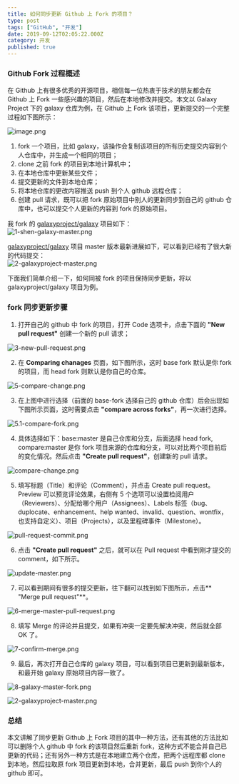 ```yaml
---
title: 如何同步更新 Github 上 Fork 的项目？
type: post
tags: ["GitHub", "开发"]
date: 2019-09-12T02:05:22.000Z
category: 开发
published: true
---
```



### Github Fork 过程概述

在 Github 上有很多优秀的开源项目，相信每一位热衷于技术的朋友都会在 Github 上 Fork 一些感兴趣的项目，然后在本地修改并提交。本文以 Galaxy Project 下的 galaxy 仓库为例，在 Github 上 Fork 该项目，更新提交的一个完整过程如下图所示：

![image.png](https://qiniu.bioinit.com/yuque/0/2019/png/126032/1568270123365-5627fbdf-c9a2-4633-91d8-33cdde542656.png#align=left&display=inline&height=336&name=image.png&originHeight=336&originWidth=678&size=25435&status=done&width=678)

1. fork 一个项目，比如 galaxy，该操作会复制该项目的所有历史提交内容到个人仓库中，并生成一个相同的项目；
1. clone 之前 fork 的项目到本地计算机中；
1. 在本地仓库中更新某些文件；
1. 提交更新的文件到本地仓库；
1. 将本地仓库的更改内容推送 push 到个人 github 远程仓库；
1. 创建 pull 请求，既可以把 fork 原始项目中别人的更新同步到自己的 github 仓库中，也可以提交个人更新的内容到 fork 的原始项目。

我 fork 的 [galaxyproject/galaxy](https://github.com/galaxyproject/galaxy) 项目如下：<br />![1-shen-galaxy-master.png](https://qiniu.bioinit.com/yuque/0/2019/png/126032/1568266738223-082c5553-2559-4263-b288-ba2a131468b1.png#align=left&display=inline&height=599&name=1-shen-galaxy-master.png&originHeight=599&originWidth=900&size=80217&status=done&width=900)

[galaxyproject/galaxy](https://github.com/galaxyproject/galaxy) 项目 master 版本最新进展如下，可以看到已经有了很大新的代码提交：<br />![2-galaxyproject-master.png](https://qiniu.bioinit.com/yuque/0/2019/png/126032/1568266793800-04ac5f39-8799-4aa4-9147-b400fb32c785.png#align=left&display=inline&height=579&name=2-galaxyproject-master.png&originHeight=579&originWidth=914&size=73717&status=done&width=914)

下面我们简单介绍一下，如何同被 fork 的项目保持同步更新，将以 galaxyproject/galaxy 项目为例。



### fork 同步更新步骤

1. 打开自己的 github 中 fork 的项目，打开 Code 选项卡，点击下面的 **"New pull request"** 创建一个新的 pull 请求；

![3-new-pull-request.png](https://qiniu.bioinit.com/yuque/0/2019/png/126032/1568266860596-ce805721-0c2d-4918-904d-a730e5ea52f4.png#align=left&display=inline&height=340&name=3-new-pull-request.png&originHeight=340&originWidth=898&size=55725&status=done&width=898)

2. 在 **Comparing chanages** 页面，如下图所示，这时 base fork 默认是你 fork 的项目，而 head fork 则默认是你自己的仓库。

![5-compare-change.png](https://qiniu.bioinit.com/yuque/0/2019/png/126032/1568268378256-78adfaed-21e7-4eee-9c3f-e4a405a1b3b9.png#align=left&display=inline&height=323&name=5-compare-change.png&originHeight=323&originWidth=897&size=48551&status=done&width=897)

3. 在上图中进行选择（前面的 base-fork 选择自己的 github 仓库）后会出现如下图所示页面，这时需要点击 **"compare across forks"**，再一次进行选择。

![5.1-compare-fork.png](https://qiniu.bioinit.com/yuque/0/2019/png/126032/1568268637871-53f114e8-76b7-41eb-8135-380d7db08343.png#align=left&display=inline&height=243&name=5.1-compare-fork.png&originHeight=243&originWidth=912&size=31318&status=done&width=912)

4. 具体选择如下：base:master 是自己仓库和分支，后面选择 head fork, compare:master 是你 fork 项目来源的仓库和分支，可以对比两个项目前后的变化情况。然后点击 **"Create pull request"**，创建新的 pull 请求。

![compare-change.png](https://qiniu.bioinit.com/yuque/0/2019/png/126032/1568268798397-4bf0fc45-d86f-4b93-8d72-a5bf00b47336.png#align=left&display=inline&height=428&name=compare-change.png&originHeight=428&originWidth=930&size=66216&status=done&width=930)

5. 填写标题（Title）和评论（Comment），并点击 Create pull request。Preview 可以预览评论效果，右侧有 5 个选项可以设置检阅用户（Reviewers）、分配给哪个用户（Assignees）、Labels 标签（bug、duplocate、enhancement、help wanted、invalid、question、wontfix，也支持自定义）、项目（Projects），以及里程碑事件（Milestone）。

![pull-request-commit.png](https://qiniu.bioinit.com/yuque/0/2019/png/126032/1568269018961-e0cbe535-193f-4efe-8d26-8ca795a27227.png#align=left&display=inline&height=587&name=pull-request-commit.png&originHeight=587&originWidth=813&size=60755&status=done&width=813)

6. 点击 **"Create pull request"** 之后，就可以在 Pull request 中看到刚才提交的 comment，如下所示。

![update-master.png](https://qiniu.bioinit.com/yuque/0/2019/png/126032/1568269597475-08a80d52-8028-4849-9d83-f0f531b78c34.png#align=left&display=inline&height=571&name=update-master.png&originHeight=571&originWidth=1011&size=75164&status=done&width=1011)

7. 可以看到期间有很多的提交更新，往下翻可以找到如下图所示，点击** "Merge pull request"**。

![6-merge-master-pull-request.png](https://qiniu.bioinit.com/yuque/0/2019/png/126032/1568269691289-c16dd3ec-fbdc-4131-85ee-4eff0fa4d01c.png#align=left&display=inline&height=142&name=6-merge-master-pull-request.png&originHeight=142&originWidth=610&size=15966&status=done&width=610)

8. 填写 Merge 的评论并且提交，如果有冲突一定要先解决冲突，然后就全部 OK 了。

![7-confirm-merge.png](https://qiniu.bioinit.com/yuque/0/2019/png/126032/1568269732304-e6d212ff-7555-4196-85b8-80067b5c5dc3.png#align=left&display=inline&height=161&name=7-confirm-merge.png&originHeight=161&originWidth=614&size=14156&status=done&width=614)

9. 最后，再次打开自己仓库的 galaxy 项目，可以看到项目已更新到最新版本，和最开始 galaxy 原始项目内容一致了。

![8-galaxy-master-fork.png](https://qiniu.bioinit.com/yuque/0/2019/png/126032/1568269828163-02d1c211-267c-4dde-a970-0b50489f1e20.png#align=left&display=inline&height=590&name=8-galaxy-master-fork.png&originHeight=590&originWidth=811&size=77984&status=done&width=811)

![2-galaxyproject-master.png](https://qiniu.bioinit.com/yuque/0/2019/png/126032/1568269855554-a39806aa-11f7-4acd-a1c8-617be6f31c61.png#align=left&display=inline&height=579&name=2-galaxyproject-master.png&originHeight=579&originWidth=914&size=73717&status=done&width=914)


### 总结

本文讲解了同步更新 Github 上 Fork 项目的其中一种方法，还有其他的方法比如可以删除个人 github 中 fork 的该项目然后重新 fork，这种方式不能合并自己已更新的代码；还有另外一种方式是在本地建立两个仓库，把两个远程库都 clone 到本地，然后拉取原 fork 项目更新到本地，合并更新，最后 push 到你个人的 github 即可。

